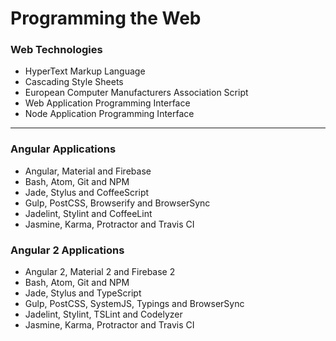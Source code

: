 # Programming the Web

### Web Technologies
* HyperText Markup Language
* Cascading Style Sheets
* European Computer Manufacturers Association Script
* Web Application Programming Interface
* Node Application Programming Interface

***

### Angular Applications
* Angular, Material and Firebase
* Bash, Atom, Git and NPM
* Jade, Stylus and CoffeeScript
* Gulp, PostCSS, Browserify and BrowserSync
* Jadelint, Stylint and CoffeeLint
* Jasmine, Karma, Protractor and Travis CI

### Angular 2 Applications
* Angular 2, Material 2 and Firebase 2
* Bash, Atom, Git and NPM
* Jade, Stylus and TypeScript
* Gulp, PostCSS, SystemJS, Typings and BrowserSync
* Jadelint, Stylint, TSLint and Codelyzer
* Jasmine, Karma, Protractor and Travis CI
